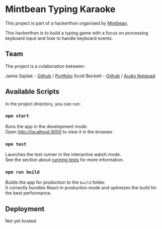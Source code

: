 # Mintbean Typing Karaoke

This project is part of a hackerthon organised by [Mintbean](https://www.mintbean.io/).

This hackerthon is to build a typing game with a focus on processing keyboard input and how to handle keyboard events.

## Team

The project is a colaboration between:

Jamie Sajdak - [Github](https://github.com/Jam52) / [Portfolio](https://www.jamiesajdak.com/)
Scott Beckett - [Github](https://github.com/saxlbeckett) / [Audio Notepad](https://audio-notepad.herokuapp.com/)

## Available Scripts

In the project directory, you can run:

### `npm start`

Runs the app in the development mode.\
Open [http://localhost:3000](http://localhost:3000) to view it in the browser.

### `npm test`

Launches the test runner in the interactive watch mode.\
See the section about [running tests](https://facebook.github.io/create-react-app/docs/running-tests) for more information.

### `npm run build`

Builds the app for production to the `build` folder.\
It correctly bundles React in production mode and optimizes the build for the best performance.

## Deployment

Not yet hosted.
